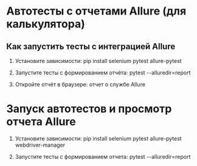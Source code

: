 # Автотесты с отчетами Allure (для калькулятора)

## Как запустить тесты с интеграцией Allure

1. Установите зависимости:
pip install selenium pytest allure-pytest

2. Запустите тесты с формированием отчёта:
pytest --alluredir=report

3. Откройте отчёт в браузере:
отчет о службе Allure

# Запуск автотестов и просмотр отчета Allure

1. Установите зависимости:
pip install selenium pytest allure-pytest webdriver-manager

2. Запустите тесты с формированием отчета:
pytest --alluredir=report

